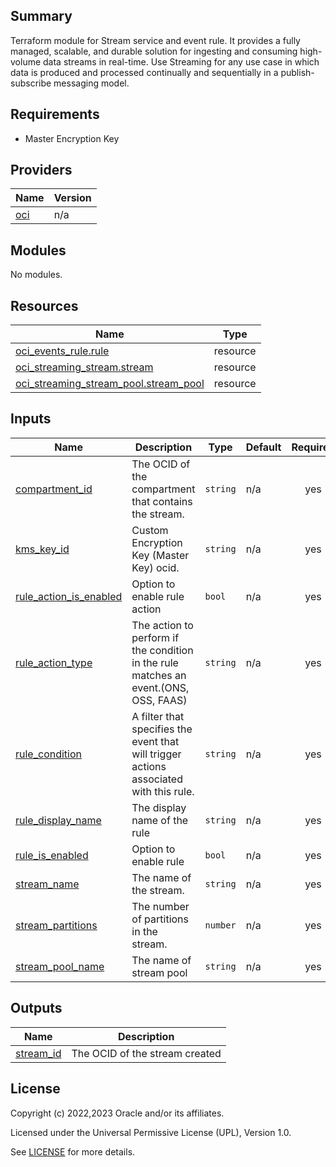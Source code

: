 ## Summary
Terraform module for Stream service and event rule.
It provides a fully managed, scalable, and durable solution for ingesting 
and consuming high-volume data streams in real-time. Use Streaming for any 
use case in which data is produced and processed continually and sequentially 
in a publish-subscribe messaging model.

## Requirements

* Master Encryption Key

## Providers

| Name | Version |
|------|---------|
| <a name="provider_oci"></a> [oci](#provider\_oci) | n/a |

## Modules

No modules.

## Resources

| Name | Type |
|------|------|
| [oci_events_rule.rule](https://registry.terraform.io/providers/oracle/oci/latest/docs/resources/events_rule) | resource |
| [oci_streaming_stream.stream](https://registry.terraform.io/providers/oracle/oci/latest/docs/resources/streaming_stream) | resource |
| [oci_streaming_stream_pool.stream_pool](https://registry.terraform.io/providers/oracle/oci/latest/docs/resources/streaming_stream_pool) | resource |

## Inputs

| Name | Description | Type | Default | Required |
|------|-------------|------|---------|:--------:|
| <a name="input_compartment_id"></a> [compartment\_id](#input\_compartment\_id) | The OCID of the compartment that contains the stream. | `string` | n/a | yes |
| <a name="input_kms_key_id"></a> [kms\_key\_id](#input\_kms\_key\_id) | Custom Encryption Key (Master Key) ocid. | `string` | n/a | yes |
| <a name="input_rule_action_is_enabled"></a> [rule\_action\_is\_enabled](#input\_rule\_action\_is\_enabled) | Option to enable rule action | `bool` | n/a | yes |
| <a name="input_rule_action_type"></a> [rule\_action\_type](#input\_rule\_action\_type) | The action to perform if the condition in the rule matches an event.(ONS, OSS, FAAS) | `string` | n/a | yes |
| <a name="input_rule_condition"></a> [rule\_condition](#input\_rule\_condition) | A filter that specifies the event that will trigger actions associated with this rule. | `string` | n/a | yes |
| <a name="input_rule_display_name"></a> [rule\_display\_name](#input\_rule\_display\_name) | The display name of the rule | `string` | n/a | yes |
| <a name="input_rule_is_enabled"></a> [rule\_is\_enabled](#input\_rule\_is\_enabled) | Option to enable rule | `bool` | n/a | yes |
| <a name="input_stream_name"></a> [stream\_name](#input\_stream\_name) | The name of the stream. | `string` | n/a | yes |
| <a name="input_stream_partitions"></a> [stream\_partitions](#input\_stream\_partitions) | The number of partitions in the stream. | `number` | n/a | yes |
| <a name="input_stream_pool_name"></a> [stream\_pool\_name](#input\_stream\_pool\_name) | The name of stream pool | `string` | n/a | yes |

## Outputs

| Name | Description |
|------|-------------|
| <a name="output_stream_id"></a> [stream\_id](#output\_stream\_id) | The OCID of the stream created |

## License

Copyright (c) 2022,2023 Oracle and/or its affiliates.

Licensed under the Universal Permissive License (UPL), Version 1.0.

See [LICENSE](../../LICENSE) for more details.